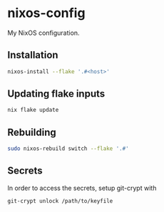 # nixos-config
My NixOS configuration.

## Installation
```bash
nixos-install --flake '.#<host>'
```

## Updating flake inputs
```bash
nix flake update
```

## Rebuilding
```bash
sudo nixos-rebuild switch --flake '.#'
```

## Secrets
In order to access the secrets, setup git-crypt with
```bash
git-crypt unlock /path/to/keyfile
```